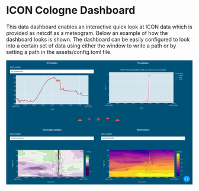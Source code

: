 # ICON Cologne Dashboard 

This data dashboard enables an interactive quick look at ICON data which is provided as netcdf as a meteogram. 
Below an example of how the dashboard looks is shown. The dashboard can be easily configured to look into a certain set of data using either the window to write a path or by setting a path in the assets/config.toml file.

![Example of dashboard](./figures/ICON_Colonge_dashboard_example_2024-05-08.png)
